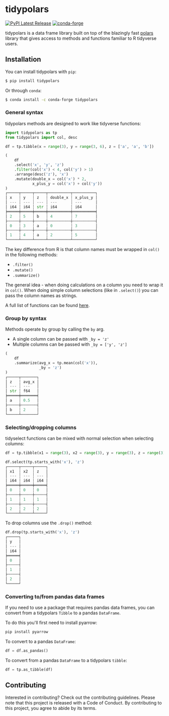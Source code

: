 # tidypolars
[![PyPI Latest Release](https://img.shields.io/pypi/v/tidypolars.svg)](https://pypi.org/project/tidypolars/)
[![conda-forge](https://anaconda.org/conda-forge/tidypolars/badges/version.svg)](https://anaconda.org/conda-forge/tidypolars)

tidypolars is a data frame library built on top of the blazingly fast [polars](https://github.com/pola-rs/polars) library that gives access to methods and functions familiar to R tidyverse users.

## Installation
You can install tidypolars with `pip`:

```bash
$ pip install tidypolars
```

Or through `conda`:
```bash
$ conda install -c conda-forge tidypolars
```

### General syntax

tidypolars methods are designed to work like tidyverse functions:

```python
import tidypolars as tp
from tidypolars import col, desc

df = tp.tibble(x = range(3), y = range(3, 6), z = ['a', 'a', 'b'])

(
    df
    .select('x', 'y', 'z')
    .filter(col('x') < 4, col('y') > 1)
    .arrange(desc('z'), 'x')
    .mutate(double_x = col('x') * 2,
            x_plus_y = col('x') + col('y'))
)
┌─────┬─────┬─────┬──────────┬──────────┐
│ x   ┆ y   ┆ z   ┆ double_x ┆ x_plus_y │
│ --- ┆ --- ┆ --- ┆ ---      ┆ ---      │
│ i64 ┆ i64 ┆ str ┆ i64      ┆ i64      │
╞═════╪═════╪═════╪══════════╪══════════╡
│ 2   ┆ 5   ┆ b   ┆ 4        ┆ 7        │
├╌╌╌╌╌┼╌╌╌╌╌┼╌╌╌╌╌┼╌╌╌╌╌╌╌╌╌╌┼╌╌╌╌╌╌╌╌╌╌┤
│ 0   ┆ 3   ┆ a   ┆ 0        ┆ 3        │
├╌╌╌╌╌┼╌╌╌╌╌┼╌╌╌╌╌┼╌╌╌╌╌╌╌╌╌╌┼╌╌╌╌╌╌╌╌╌╌┤
│ 1   ┆ 4   ┆ a   ┆ 2        ┆ 5        │
└─────┴─────┴─────┴──────────┴──────────┘
```

The key difference from R is that column names must be wrapped in `col()` in the following methods:
* `.filter()`
* `.mutate()`
* `.summarize()`

The general idea - when doing calculations on a column you need to wrap it in `col()`. When doing simple column selections (like in `.select()`) you can pass the column names as strings.

A full list of functions can be found [here](https://tidypolars.readthedocs.io/en/latest/reference.html).

### Group by syntax

Methods operate by group by calling the `by` arg.

* A single column can be passed with `_by = 'z'`
* Multiple columns can be passed with `_by = ['y', 'z']`

```python
(
    df
    .summarize(avg_x = tp.mean(col('x')),
               _by = 'z')
)
┌─────┬───────┐
│ z   ┆ avg_x │
│ --- ┆ ---   │
│ str ┆ f64   │
╞═════╪═══════╡
│ a   ┆ 0.5   │
├╌╌╌╌╌┼╌╌╌╌╌╌╌┤
│ b   ┆ 2     │
└─────┴───────┘
```

### Selecting/dropping columns

tidyselect functions can be mixed with normal selection when selecting columns:

```python
df = tp.tibble(x1 = range(3), x2 = range(3), y = range(3), z = range(3))

df.select(tp.starts_with('x'), 'z')
┌─────┬─────┬─────┐
│ x1  ┆ x2  ┆ z   │
│ --- ┆ --- ┆ --- │
│ i64 ┆ i64 ┆ i64 │
╞═════╪═════╪═════╡
│ 0   ┆ 0   ┆ 0   │
├╌╌╌╌╌┼╌╌╌╌╌┼╌╌╌╌╌┤
│ 1   ┆ 1   ┆ 1   │
├╌╌╌╌╌┼╌╌╌╌╌┼╌╌╌╌╌┤
│ 2   ┆ 2   ┆ 2   │
└─────┴─────┴─────┘
```

To drop columns use the `.drop()` method:

```python
df.drop(tp.starts_with('x'), 'z')
┌─────┐
│ y   │
│ --- │
│ i64 │
╞═════╡
│ 0   │
├╌╌╌╌╌┤
│ 1   │
├╌╌╌╌╌┤
│ 2   │
└─────┘
```

### Converting to/from pandas data frames

If you need to use a package that requires pandas data frames, you can convert from a tidypolars `Tibble` to
a pandas `DataFrame`.

To do this you'll first need to install pyarrow:

```bash
pip install pyarrow
```

To convert to a pandas `DataFrame`:

```python
df = df.as_pandas()
```

To convert from a pandas `DataFrame` to a tidypolars `tibble`:

```python
df = tp.as_tibble(df)
```

## Contributing

Interested in contributing? Check out the contributing guidelines. Please note that this project is released with a Code of Conduct. By contributing to this project, you agree to abide by its terms.
